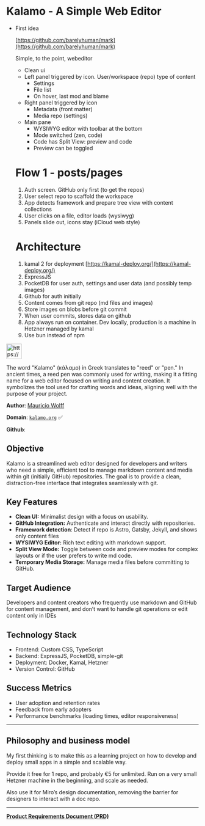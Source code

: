 # Kalamo - A Simple Web Editor

- First idea
    
    [https://github.com/barelyhuman/mark](https://github.com/barelyhuman/mark)
    
    Simple, to the point, webeditor
    
    - Clean ui
    - Left panel triggered by icon. User/workspace (repo) type of content
        - Settings
        - File list
        - On hover, last mod and blame
    - Right panel triggered by icon
        - Metadata (front matter)
        - Media repo (settings)
    - Main pane
        - WYSIWYG editor with toolbar at the bottom
        - Mode switched (zen, code)
        - Code has Split View: preview and code
        - Preview can be toggled
    
    # Flow 1 - posts/pages
    
    1. Auth screen. GitHub only first (to get the repos)
    2. User select repo to scaffold the workspace 
    3. App detects framework and prepare tree view with content collections
    4. User clicks on a file, editor loads (wysiwyg)
    5. Panels slide out, icons stay (iCloud web style)
    
    # Architecture
    
    1. kamal 2 for deployment [https://kamal-deploy.org/](https://kamal-deploy.org/)
    2. ExpressJS
    3. PocketDB for user auth, settings and user data (and possibly temp images)
    4. Github for auth initially
    5. Content comes from git repo (md files and images)
    6. Store images on blobs before git commit
    7. When user commits, stores data on github
    8. App always run on container. Dev locally, production is a machine in Hetzner managed by kamal
    9. Use bun instead of npm 

<aside>
<img src="https://www.notion.so/icons/thought-dialogue_yellow.svg" alt="https://www.notion.so/icons/thought-dialogue_yellow.svg" width="40px" />

The word "Kalamo" (κάλαμο) in Greek translates to "reed" or "pen." In ancient times, a reed pen was commonly used for writing, making it a fitting name for a web editor focused on writing and content creation. It symbolizes the tool used for crafting words and ideas, aligning well with the purpose of your project.

</aside>

**Author**: [Mauricio Wolff](https://mauriciowolff.com)

**Domain**: [`kalamo.org`](http://kalamo.org) ✅

**Github**: 

## **Objective**

Kalamo is a streamlined web editor designed for developers and writers who need a simple, efficient tool to manage markdown content and media within git (initially GitHub) repositories. The goal is to provide a clean, distraction-free interface that integrates seamlessly with git.

## **Key Features**

- **Clean UI:** Minimalist design with a focus on usability.
- **GitHub Integration:** Authenticate and interact directly with repositories.
- **Framework detection**: Detect if repo is Astro, Gatsby, Jekyll, and shows only content files
- **WYSIWYG Editor:** Rich text editing with markdown support.
- **Split View Mode:** Toggle between code and preview modes for complex layouts or if the user prefers to write md code.
- **Temporary Media Storage:** Manage media files before committing to GitHub.

## **Target Audience**

Developers and content creators who frequently use markdown and GitHub for content management, and don’t want to handle git operations or edit content only in IDEs

## **Technology Stack**

- Frontend: Custom CSS, TypeScript
- Backend: ExpressJS, PocketDB, simple-git
- Deployment: Docker, Kamal, Hetzner
- Version Control: GitHub

## Success Metrics

- User adoption and retention rates
- Feedback from early adopters
- Performance benchmarks (loading times, editor responsiveness)

---

## Philosophy and business model

My first thinking is to make this as a learning project on how to develop and deploy small apps in a simple and scalable way. 

Provide it free for 1 repo, and probably €5 for unlimited. Run on a very small Hetzner machine in the beginning, and scale as needed.

Also use it for Miro’s design documentation, removing the barrier for designers to interact with a doc repo.

---

[**Product Requirements Document (PRD)**](https://www.notion.so/Product-Requirements-Document-PRD-11d02a468ed380d38ed0e7d66e97dd9e?pvs=21)

